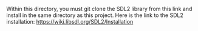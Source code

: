 Within this directory, you must git clone the SDL2 library from this link and install in the same 
directory as this project. Here is the link to the SDL2 installation:
https://wiki.libsdl.org/SDL2/Installation
